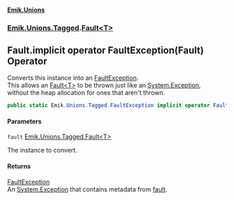 #### [Emik.Unions](index.md 'index')
### [Emik.Unions.Tagged](Emik.Unions.Tagged.md 'Emik.Unions.Tagged').[Fault&lt;T&gt;](Fault_T_.md 'Emik.Unions.Tagged.Fault<T>')

## Fault<T>.implicit operator FaultException(Fault<T>) Operator

Converts this instance into an [FaultException](FaultException.md 'Emik.Unions.Tagged.FaultException').  
This allows an [Fault&lt;T&gt;](Fault_T_.md 'Emik.Unions.Tagged.Fault<T>') to be thrown just like an [System.Exception](https://docs.microsoft.com/en-us/dotnet/api/System.Exception 'System.Exception'),  
without the heap allocation for ones that aren't thrown.

```csharp
public static Emik.Unions.Tagged.FaultException implicit operator FaultException(Emik.Unions.Tagged.Fault<T> fault);
```
#### Parameters

<a name='Emik.Unions.Tagged.Fault_T_.op_ImplicitEmik.Unions.Tagged.FaultException(Emik.Unions.Tagged.Fault_T_).fault'></a>

`fault` [Emik.Unions.Tagged.Fault&lt;](Fault_T_.md 'Emik.Unions.Tagged.Fault<T>')[T](Fault_T_.md#Emik.Unions.Tagged.Fault_T_.T 'Emik.Unions.Tagged.Fault<T>.T')[&gt;](Fault_T_.md 'Emik.Unions.Tagged.Fault<T>')

The instance to convert.

#### Returns
[FaultException](FaultException.md 'Emik.Unions.Tagged.FaultException')  
An [System.Exception](https://docs.microsoft.com/en-us/dotnet/api/System.Exception 'System.Exception') that contains metadata from [fault](Fault_T_.op_Implicit.rFaXvNtlINb+xYCURlhuQg.md#Emik.Unions.Tagged.Fault_T_.op_ImplicitEmik.Unions.Tagged.FaultException(Emik.Unions.Tagged.Fault_T_).fault 'Emik.Unions.Tagged.Fault<T>.op_Implicit Emik.Unions.Tagged.FaultException(Emik.Unions.Tagged.Fault<T>).fault').